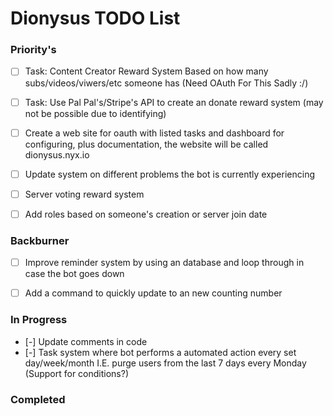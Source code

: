 # Dionysus TODO List

### Priority's
- [ ] Task: Content Creator Reward System Based on how many subs/videos/viwers/etc someone has (Need OAuth For This Sadly :/)
- [ ] Task: Use Pal Pal's/Stripe's API to create an donate reward system (may not be possible due to identifying)
- [ ] Create a web site for oauth with listed tasks and dashboard for configuring, plus documentation, the website will be called dionysus.nyx.io
- [ ] Update system on different problems the bot is currently experiencing
- [ ] Server voting reward system
- [ ] Add roles based on someone's creation or server join date


### Backburner
- [ ] Improve reminder system by using an database and loop through in case the bot goes down
- [ ] Add a command to quickly update to an new counting number


### In Progress
- [-] Update comments in code
- [-] Task system where bot performs a automated action every set day/week/month I.E. purge users from the last 7 days every Monday (Support for conditions?)

### Completed
